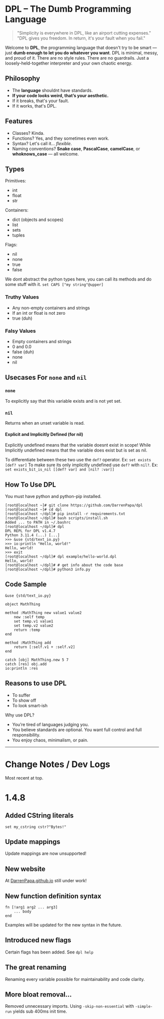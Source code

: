 # DPL – The Dumb Programming Language

> "Simplicity is everywhere in DPL, like an airport cutting expenses."
> "DPL gives you freedom. In return, it's your fault when you fail."

Welcome to **DPL**, the programming language that doesn't try to be smart — just **dumb enough to let you do whatever you want**. DPL is minimal, messy, and proud of it.
There are no style rules. There are no guardrails. Just a loosely-held-together interpreter and your own chaotic energy.

## Philosophy

- The **language** shouldnt have standards.  
- **If your code looks weird, that’s your aesthetic.**  
- If it breaks, that's your fault.  
- If it works, that's DPL.

## Features

- Classes? Kinda.  
- Functions? Yes, and they sometimes even work.  
- Syntax? Let's call it... *flexible*.  
- Naming conventions? **Snake case**, **PascalCase**, **camelCase**, or **whoknows_case** — all welcome.

## Types

Primitives:
- int
- float
- str

Containers:
- dict (objects and scopes)
- list
- sets
- tuples

Flags:
- nil
- none
- true
- false

We dont abstract the python types here,
you can call its methods and do some stuff with it.
`set CAPS ["my string"@upper]`

### Truthy Values

- Any non-empty containers and strings
- If an int or float is not zero
- true (duh)

### Falsy Values

- Empty containers and strings
- 0 and 0.0
- false (duh)
- none
- nil

## Usecases For `none` and `nil`

### `none`

To explicitly say that this variable exists and is not yet set.

### `nil`

Returns when an unset variable is read.

#### Explicit and Implicitly Defined (for nil)

Explicitly undefined means that the variable doesnt exist in scope!
While Implicitly undefined means that the variable does exist but is set as nil.

To differentiate between these two use the `def?` operator. Ex: `set exists [def? var]`
To make sure its only implicitly undefined use `def?` with `nil?`. Ex: `set exists_bit_is_nil [[def? var] and [nil? :var]]`

## How To Use DPL

You must have python and python-pip installed.

```Plaintext
[root@localhost ~]# git clone https://github.com/DarrenPapa/dpl
[root@localhost ~]# cd dpl
[root@localhost ~/dpl]# pip install -r requirements.txt
[root@localhost ~/dpl]# bash scripts/install.sh
Added ... to PATH in ~/.bashrc
[root@localhost ~/dpl]# dpl
DPL REPL for DPL v1.4.7
Python 3.11.4 (...) [...]
>>> &use {std/text_io.py}
>>> io:println "Hello, world!"
Hello, world!
>>> exit
[root@localhost ~/dpl]# dpl example/hello-world.dpl
Hello, world!
[root@localhost ~/dpl]# # get info about the code base
[root@localhost ~/dpl]# python3 info.py
```

## Code Sample

```DuProL
&use {std/text_io.py}

object MathThing

method :MathThing new value1 value2
    new :self temp
    set temp.v1 value1
    set temp.v2 value2
    return :temp
end

method :MathThing add
    return [:self.v1 + :self.v2]
end

catch [obj] MathThing.new 5 7
catch [res] obj.add
io:println :res
```

## Reasons to use DPL

- To suffer
- To show off
- To look smart-ish

Why use DPL?
* You’re tired of languages judging you.
* You believe standards are optional. You want full control and full responsibility.
* You enjoy chaos, minimalism, or pain.

---

# Change Notes / Dev Logs

Most recent at top.

# 1.4.8

## Added CString literals

```DuProL
set my_cstring cstr?"Bytes!"
```

## Update mappings

Update mappings are now unsupported!

## New website

At [DarrenPapa.github.io](https://darrenpapa.github.io) still under work!

## New function definition syntax

```DuProL
fn [!arg1 arg2 ... arg3]
    ... body
end
```

Examples will be updated for the new syntax in
the future.

## Introduced new flags

Certain flags has been added.
See `dpl help`

## The great renaming

Renaming every variable possible for maintainability
and code clarity.

## More bloat removal...

Removed unnecessary imports.
Using `-skip-non-essential` with `-simple-run` yields sub 400ms init time.
